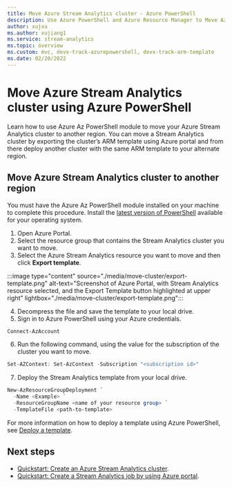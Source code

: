 ```yaml
---
title: Move Azure Stream Analytics cluster - Azure PowerShell
description: Use Azure PowerShell and Azure Resource Manager to Move Azure Stream Analytics cluster to another region. 
author: xujxu
ms.author: xujiang1
ms.service: stream-analytics
ms.topic: overview
ms.custom: mvc, devx-track-azurepowershell, devx-track-arm-template
ms.date: 02/20/2022
---
```

# Move Azure Stream Analytics cluster using Azure PowerShell

Learn how to use Azure Az PowerShell module to move your Azure Stream Analytics cluster to another region.
You can move a Stream Analytics cluster by exporting the cluster’s ARM template using Azure portal and from there deploy another cluster with the same ARM template to your alternate region.

## Move Azure Stream Analytics cluster to another region

You must have the Azure Az PowerShell module installed on your machine to complete this procedure. Install the [latest version of PowerShell](/powershell/scripting/install/installing-powershell) available for your operating system.

1. Open Azure Portal. 
2. Select the resource group that contains the Stream Analytics cluster you want to move. 
3. Select the Azure Stream Analytics resource you want to move and then click **Export template**.

:::image type="content" source="./media/move-cluster/export-template.png" alt-text="Screenshot of Azure Portal, with Stream Analytics resource selected, and the Export Template button highlighted at upper right" lightbox="./media/move-cluster/export-template.png":::

4. Decompress the file and save the template to your local drive.
5. Sign in to Azure PowerShell using your Azure credentials.

```powershell
Connect-AzAccount
```
6. Run the following command, using the value for the subscription of the cluster you want to move.

```powershell
Set-AZContext: Set-AzContext -Subscription "<subscription id>"
```
7. Deploy the Stream Analytics template from your local drive.

```powershell
New-AzResourceGroupDeployment `
  -Name <Example> `
  -ResourceGroupName <name of your resource group> `
  -TemplateFile <path-to-template>
```
For more information on how to deploy a template using Azure PowerShell, see [Deploy a template](../azure-resource-manager/management/manage-resources-powershell.md#deploy-a-template).

## Next steps

- [Quickstart: Create an Azure Stream Analytics cluster](create-cluster.md).
- [Quickstart: Create a Stream Analytics job by using Azure portal](stream-analytics-quick-create-portal.md).
